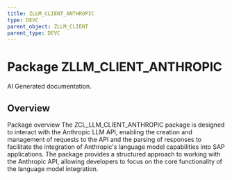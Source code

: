 ```yaml
---
title: ZLLM_CLIENT_ANTHROPIC
type: DEVC
parent_object: ZLLM_CLIENT
parent_type: DEVC
---
```


# Package ZLLM_CLIENT_ANTHROPIC

AI Generated documentation.

## Overview

Package overview
The ZCL_LLM_CLIENT_ANTHROPIC package is designed to interact with the Anthropic LLM API, enabling the creation and management of requests to the API and the parsing of responses to facilitate the integration of Anthropic's language model capabilities into SAP applications. The package provides a structured approach to working with the Anthropic API, allowing developers to focus on the core functionality of the language model integration.
